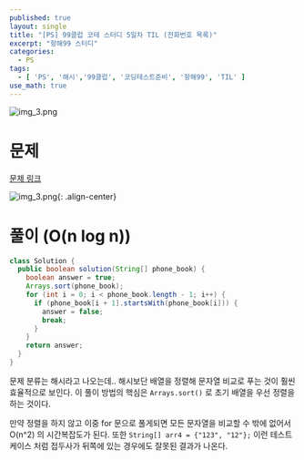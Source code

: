 ```yaml
---
published: true
layout: single
title: "[PS] 99클럽 코테 스터디 5일차 TIL (전화번호 목록)"
excerpt: "항해99 스터디"
categories:
  - PS
tags:
  - [ 'PS', '해시','99클럽', '코딩테스트준비', '항해99', 'TIL' ]
use_math: true
---
```


![img_3.png](https://zhtmr.github.io/static-files-for-posting/images/20240722/99club_TIL_thumbnail/%EA%B8%B0%EB%B3%B8%ED%98%951_java.png?raw=true)

# 문제

[문제 링크](https://school.programmers.co.kr/learn/courses/30/lessons/42577)

![img_3.png](https://zhtmr.github.io/static-files-for-posting/images/20240726/ex.png?raw=true){: .align-center}

# 풀이 (O(n log n))

```java
class Solution {
  public boolean solution(String[] phone_book) {
    boolean answer = true;
    Arrays.sort(phone_book);
    for (int i = 0; i < phone_book.length - 1; i++) {
      if (phone_book[i + 1].startsWith(phone_book[i])) {
        answer = false;
        break;
      }
    }
    return answer;
  }
}
```
문제 분류는 해시라고 나오는데.. 해시보단 배열을 정렬해 문자열 비교로 푸는 것이 훨씬 효율적으로 보인다.
이 풀이 방법의 핵심은 `Arrays.sort()` 로 초기 배열을 우선 정렬을 하는 것이다. 

만약 정렬을 하지 않고 이중 for 문으로 풀게되면 모든 문자열을 비교할 수 밖에 없어서 O(n^2) 의 시간복잡도가 된다.
또한 `String[] arr4 = {"123", "12"};` 이런 테스트 케이스 처럼 접두사가 뒤쪽에 있는 경우에도 잘못된 결과가 나온다.


